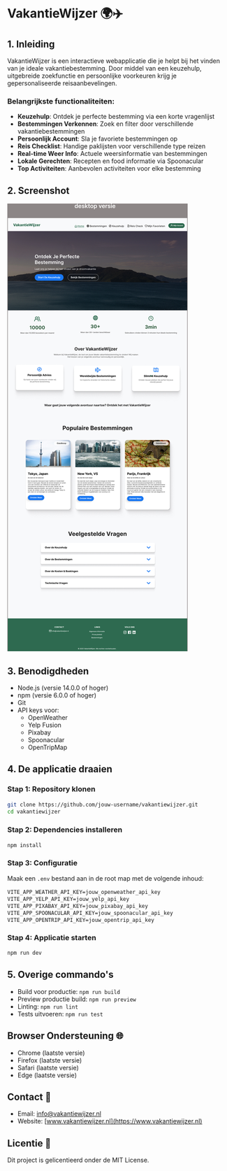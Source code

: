 # VakantieWijzer 🌍✈️

## 1. Inleiding
VakantieWijzer is een interactieve webapplicatie die je helpt bij het vinden van je ideale vakantiebestemming. Door middel van een keuzehulp, uitgebreide zoekfunctie en persoonlijke voorkeuren krijg je gepersonaliseerde reisaanbevelingen.

### Belangrijkste functionaliteiten:
- **Keuzehulp**: Ontdek je perfecte bestemming via een korte vragenlijst
- **Bestemmingen Verkennen**: Zoek en filter door verschillende vakantiebestemmingen
- **Persoonlijk Account**: Sla je favoriete bestemmingen op
- **Reis Checklist**: Handige paklijsten voor verschillende type reizen
- **Real-time Weer Info**: Actuele weersinformatie van bestemmingen
- **Lokale Gerechten**: Recepten en food informatie via Spoonacular
- **Top Activiteiten**: Aanbevolen activiteiten voor elke bestemming

## 2. Screenshot
![VakantieWijzer Screenshot](./public/home-page-new.jpg)

## 3. Benodigdheden
- Node.js (versie 14.0.0 of hoger)
- npm (versie 6.0.0 of hoger)
- Git
- API keys voor:
  - OpenWeather
  - Yelp Fusion
  - Pixabay
  - Spoonacular
  - OpenTripMap

## 4. De applicatie draaien

### Stap 1: Repository klonen
```bash
git clone https://github.com/jouw-username/vakantiewijzer.git
cd vakantiewijzer
```

### Stap 2: Dependencies installeren
```bash
npm install
```

### Stap 3: Configuratie
Maak een `.env` bestand aan in de root map met de volgende inhoud:
```env
VITE_APP_WEATHER_API_KEY=jouw_openweather_api_key
VITE_APP_YELP_API_KEY=jouw_yelp_api_key
VITE_APP_PIXABAY_API_KEY=jouw_pixabay_api_key
VITE_APP_SPOONACULAR_API_KEY=jouw_spoonacular_api_key
VITE_APP_OPENTRIP_API_KEY=jouw_opentrip_api_key
```

### Stap 4: Applicatie starten
```bash
npm run dev
```

## 5. Overige commando's
- Build voor productie: `npm run build`
- Preview productie build: `npm run preview`
- Linting: `npm run lint`
- Tests uitvoeren: `npm run test`

## Browser Ondersteuning 🌐
- Chrome (laatste versie)
- Firefox (laatste versie)
- Safari (laatste versie)
- Edge (laatste versie)

## Contact 📧
- Email: info@vakantiewijzer.nl
- Website: [www.vakantiewijzer.nl](https://www.vakantiewijzer.nl)

## Licentie 📄
Dit project is gelicentieerd onder de MIT License.